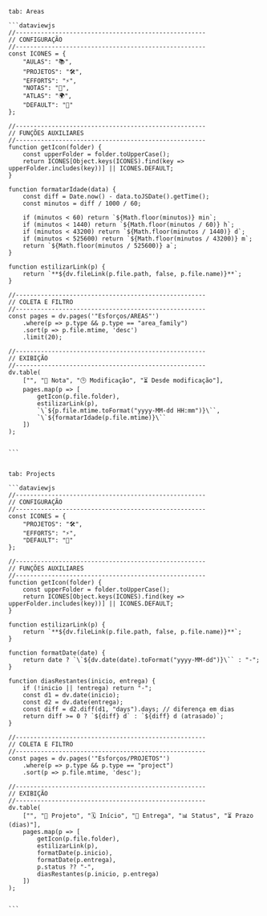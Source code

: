 
````tabs
tab: Areas

```dataviewjs
//-----------------------------------------------------
// CONFIGURAÇÃO
//-----------------------------------------------------
const ICONES = {
    "AULAS": "📚",
    "PROJETOS": "🛠️",
    "EFFORTS": "⚡",
    "NOTAS": "📝",
    "ATLAS": "🌍",
    "DEFAULT": "📄"
};

//-----------------------------------------------------
// FUNÇÕES AUXILIARES
//-----------------------------------------------------
function getIcon(folder) {
    const upperFolder = folder.toUpperCase();
    return ICONES[Object.keys(ICONES).find(key => upperFolder.includes(key))] || ICONES.DEFAULT;
}

function formatarIdade(data) {
    const diff = Date.now() - data.toJSDate().getTime();
    const minutos = diff / 1000 / 60;

    if (minutos < 60) return `${Math.floor(minutos)} min`;
    if (minutos < 1440) return `${Math.floor(minutos / 60)} h`;
    if (minutos < 43200) return `${Math.floor(minutos / 1440)} d`;
    if (minutos < 525600) return `${Math.floor(minutos / 43200)} m`;
    return `${Math.floor(minutos / 525600)} a`;
}

function estilizarLink(p) {
    return `**${dv.fileLink(p.file.path, false, p.file.name)}**`;
}

//-----------------------------------------------------
// COLETA E FILTRO
//-----------------------------------------------------
const pages = dv.pages('"Esforços/AREAS"')
    .where(p => p.type && p.type == "area_family")
    .sort(p => p.file.mtime, 'desc')
    .limit(20);

//-----------------------------------------------------
// EXIBIÇÃO
//-----------------------------------------------------
dv.table(
    ["", "📄 Nota", "🕒 Modificação", "⏳ Desde modificação"],
    pages.map(p => [
        getIcon(p.file.folder),
        estilizarLink(p),
        `\`${p.file.mtime.toFormat("yyyy-MM-dd HH:mm")}\``,
        `\`${formatarIdade(p.file.mtime)}\``
    ])
);


```


tab: Projects

```dataviewjs
//-----------------------------------------------------
// CONFIGURAÇÃO
//-----------------------------------------------------
const ICONES = {
    "PROJETOS": "🛠️",
    "EFFORTS": "⚡",
    "DEFAULT": "📄"
};

//-----------------------------------------------------
// FUNÇÕES AUXILIARES
//-----------------------------------------------------
function getIcon(folder) {
    const upperFolder = folder.toUpperCase();
    return ICONES[Object.keys(ICONES).find(key => upperFolder.includes(key))] || ICONES.DEFAULT;
}

function estilizarLink(p) {
    return `**${dv.fileLink(p.file.path, false, p.file.name)}**`;
}

function formatDate(date) {
    return date ? `\`${dv.date(date).toFormat("yyyy-MM-dd")}\`` : "-";
}

function diasRestantes(inicio, entrega) {
    if (!inicio || !entrega) return "-";
    const d1 = dv.date(inicio);
    const d2 = dv.date(entrega);
    const diff = d2.diff(d1, "days").days; // diferença em dias
    return diff >= 0 ? `${diff} d` : `${diff} d (atrasado)`;
}

//-----------------------------------------------------
// COLETA E FILTRO
//-----------------------------------------------------
const pages = dv.pages('"Esforços/PROJETOS"')
    .where(p => p.type && p.type == "project")
    .sort(p => p.file.mtime, 'desc');

//-----------------------------------------------------
// EXIBIÇÃO
//-----------------------------------------------------
dv.table(
    ["", "📄 Projeto", "🗓️ Início", "📌 Entrega", "📊 Status", "⏳ Prazo (dias)"],
    pages.map(p => [
        getIcon(p.file.folder),
        estilizarLink(p),
        formatDate(p.inicio),
        formatDate(p.entrega),
        p.status ?? "-",
        diasRestantes(p.inicio, p.entrega)
    ])
);


```

````